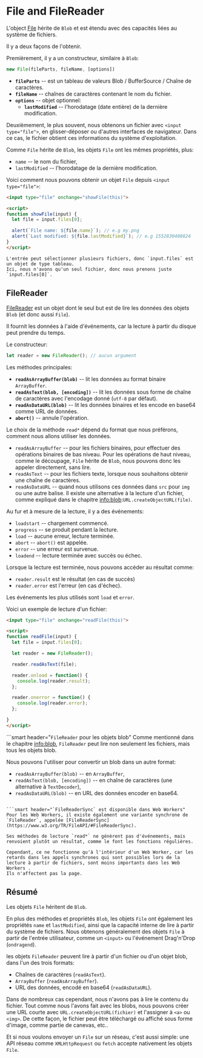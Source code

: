 # File and FileReader

L'object [File](https://www.w3.org/TR/FileAPI/#dfn-file) hérite de `Blob` et est étendu avec des capacités liées au système de fichiers.

Il y a deux façons de l'obtenir.

Premièrement, il y a un constructeur, similaire à `Blob`:

```js
new File(fileParts, fileName, [options])
```

- **`fileParts`** -- est un tableau de valeurs Blob / BufferSource / Chaîne de caractères.
- **`fileName`** -- chaînes de caractères contenant le nom du fichier.
- **`options`** -- objet optionnel:
    - **`lastModified`** -- l'horodatage (date entière) de la dernière modification.

Deuxièmement, le plus souvent, nous obtenons un fichier avec `<input type="file">`, en glisser-déposer ou d'autres interfaces de navigateur.
Dans ce cas, le fichier obtient ces informations du système d'exploitation.

Comme `File` hérite de `Blob`, les objets `File` ont les mêmes propriétés, plus:
- `name` -- le nom du fichier,
- `lastModified` -- l'horodatage de la dernière modification.

Voici comment nous pouvons obtenir un objet `File` depuis `<input type="file">`:

```html run
<input type="file" onchange="showFile(this)">

<script>
function showFile(input) {
  let file = input.files[0];

  alert(`File name: ${file.name}`); // e.g my.png
  alert(`Last modified: ${file.lastModified}`); // e.g 1552830408824
}
</script>
```

```smart
L'entrée peut sélectionner plusieurs fichiers, donc `input.files` est un objet de type tableau.
Ici, nous n'avons qu'un seul fichier, donc nous prenons juste `input.files[0]`.
```

## FileReader

[FileReader](https://www.w3.org/TR/FileAPI/#dfn-filereader) est un objet dont le seul but est de lire les données des objets `Blob` (et donc aussi `File`).

Il fournit les données à l'aide d'événements, car la lecture à partir du disque peut prendre du temps.

Le constructeur:

```js
let reader = new FileReader(); // aucun argument
```

Les méthodes principales:

- **`readAsArrayBuffer(blob)`** -- lit les données au format binaire `ArrayBuffer`.
- **`readAsText(blob, [encoding])`** -- lit les données sous forme de chaîne de caractères avec l'encodage donné (`utf-8` par défaut).
- **`readAsDataURL(blob)`** -- lit les données binaires et les encode en base64 comme URL de données.
- **`abort()`** -- annule l'opération.

Le choix de la méthode `read*` dépend du format que nous préférons, comment nous allons utiliser les données.

- `readAsArrayBuffer` -- pour les fichiers binaires, pour effectuer des opérations binaires de bas niveau.
Pour les opérations de haut niveau, comme le découpage, `File` hérite de `Blob`, nous pouvons donc les appeler directement, sans lire.
- `readAsText` -- pour les fichiers texte, lorsque nous souhaitons obtenir une chaîne de caractères.
- `readAsDataURL` -- quand nous utilisons ces données dans `src` pour `img` ou une autre balise.
Il existe une alternative à la lecture d'un fichier, comme expliqué dans le chapitre <info:blob>:`URL.createObjectURL(file)`.

Au fur et à mesure de la lecture, il y a des événements:
- `loadstart` -- chargement commencé.
- `progress` -- se produit pendant la lecture.
- `load` -- aucune erreur, lecture terminée.
- `abort` -- `abort()` est appelée.
- `error` -- une erreur est survenue.
- `loadend` -- lecture terminée avec succès ou échec.

Lorsque la lecture est terminée, nous pouvons accéder au résultat comme:
- `reader.result` est le résultat (en cas de succès)
- `reader.error` est l'erreur (en cas d'échec).

Les événements les plus utilisés sont `load` et `error`.

Voici un exemple de lecture d'un fichier:

```html run
<input type="file" onchange="readFile(this)">

<script>
function readFile(input) {
  let file = input.files[0];

  let reader = new FileReader();

  reader.readAsText(file);

  reader.onload = function() {
    console.log(reader.result);
  };

  reader.onerror = function() {
    console.log(reader.error);
  };

}
</script>
```

```smart header="`FileReader` pour les objets blob"
Comme mentionné dans le chapitre <info:blob>, `FileReader` peut lire non seulement les fichiers, mais tous les objets blob.

Nous pouvons l'utiliser pour convertir un blob dans un autre format:
- `readAsArrayBuffer(blob)` -- en `ArrayBuffer`,
- `readAsText(blob, [encoding])` -- en chaîne de caractères (une alternative à `TextDecoder`),
- `readAsDataURL(blob)` -- en URL des données encoder en base64.
```

```smart header="`FileReaderSync` est disponible dans Web Workers"
Pour les Web Workers, il existe également une variante synchrone de `FileReader`, appelée [FileReaderSync](https://www.w3.org/TR/FileAPI/#FileReaderSync).

Ses méthodes de lecture `read*` ne génèrent pas d'événements, mais renvoient plutôt un résultat, comme le font les fonctions régulières.

Cependant, ce ne fonctionne qu'à l'intérieur d'un Web Worker, car les retards dans les appels synchrones qui sont possibles lors de la lecture à partir de fichiers, sont moins importants dans les Web Workers .
Ils n'affectent pas la page.
```

## Résumé

Les objets `File` héritent de `Blob`.

En plus des méthodes et propriétés `Blob`, les objets `File` ont également les propriétés `name` et `lastModified`, ainsi que la capacité interne de lire à partir du système de fichiers.
Nous obtenons généralement des objets `File` à partir de l'entrée utilisateur, comme un `<input>` ou l'événement Drag'n'Drop (`ondragend`).

 les objets `FileReader` peuvent lire à partir d'un fichier ou d'un objet blob, dans l'un des trois formats:
- Chaînes de caractères (`readAsText`).
- `ArrayBuffer` (`readAsArrayBuffer`).
- URL des données, encodé en base64 (`readAsDataURL`).

Dans de nombreux cas cependant, nous n'avons pas à lire le contenu du fichier.
Tout comme nous l'avons fait avec les blobs, nous pouvons créer une URL courte avec `URL.createObjectURL(fichier)` et l'assigner à `<a>` ou `<img>`.
De cette façon, le fichier peut être téléchargé ou affiché sous forme d'image, comme partie de canevas, etc..

Et si nous voulons envoyer un `File` sur un réseau, c'est aussi simple: une API réseau comme `XMLHttpRequest` ou `fetch` accepte nativement les objets `File`.
